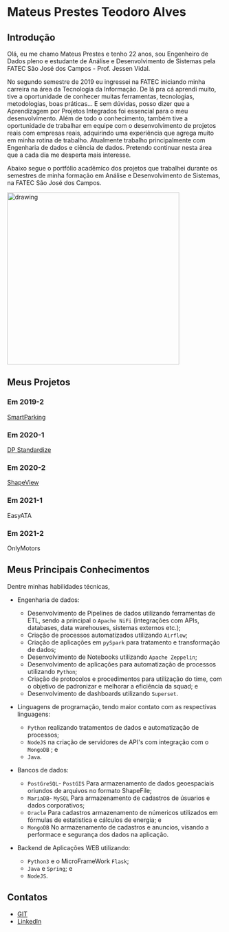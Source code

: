 # Mateus Prestes Teodoro Alves

## Introdução
Olá, eu me chamo Mateus Prestes e tenho 22 anos, sou Engenheiro de Dados pleno e estudante de Análise e Desenvolvimento de Sistemas pela FATEC São José dos Campos - Prof. Jessen Vidal.

No segundo semestre de 2019 eu ingressei na FATEC iniciando minha carreira na área da Tecnologia da Informação. De lá pra cá aprendi muito, tive a oportunidade de conhecer muitas ferramentas, tecnologias, metodologias, boas práticas...
E sem dúvidas, posso dizer que a Aprendizagem por Projetos Integrados foi essencial para o meu desenvolvimento. Além de todo o conhecimento, também tive a oportunidade de trabalhar em equipe com o desenvolvimento de projetos reais com empresas reais, adquirindo uma experiência que agrega muito em minha rotina de trabalho.
Atualmente trabalho principalmente com Engenharia de dados e ciência de dados. Pretendo continuar nesta área que a cada dia me desperta mais interesse.

Abaixo segue o portfólio acadêmico dos projetos que trabalhei durante os semestres de minha formação em Análise e Desenvolvimento de Sistemas, na FATEC São José dos Campos.

<img src="https://user-images.githubusercontent.com/56441534/138391512-64da6254-c230-4c7d-93f9-3586379d07a4.jpg" alt="drawing" width="400"/>
  

## Meus Projetos

### Em 2019-2
[SmartParking](https://github.com/Mateus-Prestes/Portfolio_MateusPrestes/blob/main/API_1-SMARTPARKING.md)

### Em 2020-1
[DP Standardize](https://github.com/Mateus-Prestes/Portfolio_MateusPrestes/blob/main/API_2-DP_Standardize.md)

### Em 2020-2
[ShapeView](https://github.com/Mateus-Prestes/Portfolio_MateusPrestes/blob/main/API_3-SHAPEVIEW.md)

### Em 2021-1
EasyATA

### Em 2021-2
OnlyMotors

## Meus Principais Conhecimentos
Dentre minhas habilidades técnicas, 

- Engenharia de dados:
    - Desenvolvimento de Pipelines de dados utilizando ferramentas de ETL, sendo a principal o ```Apache NiFi``` (integrações com APIs, databases, data warehouses, sistemas externos etc.);
    - Criação de processos automatizados utilizando ```Airflow```;
    - Criação de aplicações em ```pySpark``` para tratamento e transformação de dados;
    - Desenvolvimento de Notebooks utilizando ```Apache Zeppelin```;
    - Desenvolvimento de aplicações para automatização de processos utilizando ```Python```;
    - Criação de protocolos e procedimentos para utilização do time, com o objetivo de padronizar e melhorar a eficiência da squad; e
    - Desenvolvimento de dashboards utilizando ```Superset```.

- Linguagens de programação, tendo maior contato com as respectivas linguagens:
    - ```Python``` realizando tratamentos de dados e automatização de processos;
    - ```NodeJS``` na criação de servidores de API's com integração com o ```MongoDB``` ; e
    - ```Java```.

- Bancos de dados:
    - ```PostGreSQL```- ```PostGIS``` Para armazenamento de dados geoespaciais oriundos de arquivos no formato ShapeFile;
    - ```MariaDB```- ```MySQL``` Para armazenamento de cadastros de úsuarios e dados corporativos;
    - ```Oracle``` Para cadastros armazenamento de númericos utilizados em fórmulas de estatistica e cálculos de energia; e
    - ```MongoDB``` No armazenamento de cadastros e anuncios, visando a performace e segurança dos dados na aplicação.

- Backend de Aplicações WEB utilizando:
    - ```Python3``` e o MicroFrameWork ```Flask```;
    - ```Java``` e ```Spring```; e
    - ```NodeJS```.

## Contatos
* [GIT](https://github.com/Mateus-Prestes)
* [LinkedIn](https://www.linkedin.com/in/mateus-prestes-11569118a/)
